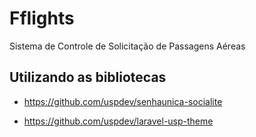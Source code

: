 # Fflights
Sistema de Controle de Solicitação de Passagens Aéreas


## Utilizando as bibliotecas

- https://github.com/uspdev/senhaunica-socialite

- https://github.com/uspdev/laravel-usp-theme